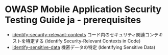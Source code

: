 # OWASP Mobile Application Security Testing Guide ja - prerequisites

- [identify-security-relevant-contexts](prerequisites/identify-security-relevant-contexts.md) コード内のセキュリティ関連コンテキストを特定する (Identify Security-Relevant Contexts in Code)
- [identify-sensitive-data](prerequisites/identify-sensitive-data.md) 機密データの特定 (Identifying Sensitive Data)

